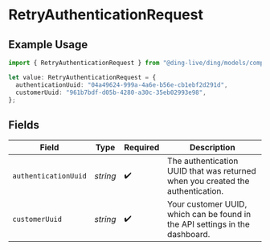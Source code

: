 # RetryAuthenticationRequest

## Example Usage

```typescript
import { RetryAuthenticationRequest } from "@ding-live/ding/models/components";

let value: RetryAuthenticationRequest = {
  authenticationUuid: "04a49624-999a-4a6e-b56e-cb1ebf2d291d",
  customerUuid: "961b7bdf-d05b-4280-a30c-35eb02993e98",
};
```

## Fields

| Field                                                                          | Type                                                                           | Required                                                                       | Description                                                                    |
| ------------------------------------------------------------------------------ | ------------------------------------------------------------------------------ | ------------------------------------------------------------------------------ | ------------------------------------------------------------------------------ |
| `authenticationUuid`                                                           | *string*                                                                       | :heavy_check_mark:                                                             | The authentication UUID that was returned when you created the authentication. |
| `customerUuid`                                                                 | *string*                                                                       | :heavy_check_mark:                                                             | Your customer UUID, which can be found in the API settings in the dashboard.   |